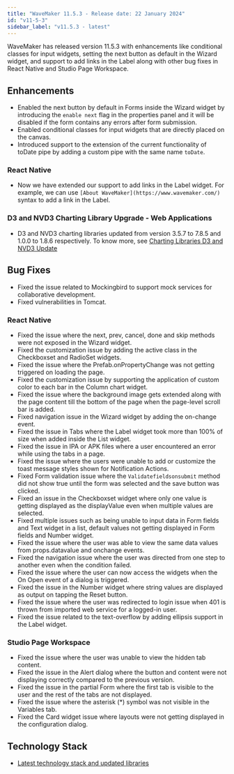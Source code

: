```yaml
---
title: "WaveMaker 11.5.3 - Release date: 22 January 2024"
id: "v11-5-3"
sidebar_label: "v11.5.3 - latest"
---
```


WaveMaker has released version 11.5.3 with enhancements like conditional classes for input widgets, setting the next button as default in the Wizard widget, and support to add links in the Label along with other bug fixes in React Native and Studio Page Workspace.

## Enhancements

- Enabled the next button by default in Forms inside the Wizard widget by introducing the `enable next` flag in the properties panel and it will be disabled if the form contains any errors after form submission.
- Enabled conditional classes for input widgets that are directly placed on the canvas.
- Introduced support to the extension of the current functionality of toDate pipe by adding a custom pipe with the same name `toDate`.

### React Native

- Now we have extended our support to add links in the Label widget. For example, we can use `[About WaveMaker](https://www.wavemaker.com/)` syntax to add a link in the Label.  

### D3 and NVD3 Charting Library Upgrade - Web Applications

- D3 and NVD3 charting libraries updated from version 3.5.7 to 7.8.5 and 1.0.0 to 1.8.6 respectively. To know more, see [Charting Libraries D3 and NVD3 Update](/learn/blog/2024/01/22/charting-libraries-d3-nvd3-upgrade)

## Bug Fixes

- Fixed the issue related to Mockingbird to support mock services for collaborative development.
- Fixed vulnerabilities in Tomcat.

### React Native

- Fixed the issue where the next, prev, cancel, done and skip methods were not exposed in the Wizard widget.
- Fixed the customization issue by adding the active class in the Checkboxset and RadioSet widgets.
- Fixed the issue where the Prefab.onPropertyChange was not getting triggered on loading the page.
- Fixed the customization issue by supporting the application of custom color to each bar in the Column chart widget.
- Fixed the issue where the background image gets extended along with the page content till the bottom of the page when the page-level scroll bar is added.
- Fixed navigation issue in the Wizard widget by adding the on-change event.
- Fixed the issue in Tabs where the Label widget took more than 100% of size when added inside the List widget. 
- Fixed the issue in IPA or APK files where a user encountered an error while using the tabs in a page.
- Fixed the issue where the users were unable to add or customize the toast message styles shown for Notification Actions.
- Fixed Form validation issue where the `Validatefieldsonsubmit` method did not show true until the form was selected and the save button was clicked.
- Fixed an issue in the Checkboxset widget where only one value is getting displayed as the displayValue even when multiple values are selected.
- Fixed multiple issues such as being unable to input data in Form fields and Text widget in a list, default values not getting displayed in Form fields and Number widget.
- Fixed the issue where the user was able to view the same data values from props.datavalue and onchange events.
- Fixed the navigation issue where the user was directed from one step to another even when the condition failed.
- Fixed the issue where the user can now access the widgets when the On Open event of a dialog is triggered.
- Fixed the issue in the Number widget where string values are displayed as output on tapping the Reset button.
- Fixed the issue where the user was redirected to login issue when 401 is thrown from imported web service for a logged-in user.
- Fixed the issue related to the text-overflow by adding ellipsis support in the Label widget.

### Studio Page Workspace

- Fixed the issue where the user was unable to view the hidden tab content.
- Fixed the issue in the Alert dialog where the button and content were not displaying correctly compared to the previous version.
- Fixed the issue in the partial Form where the first tab is visible to the user and the rest of the tabs are not displayed.
- Fixed the issue where the asterisk (*) symbol was not visible in the Variables tab.
- Fixed the Card widget issue where layouts were not getting displayed in the configuration dialog.

## Technology Stack

- [Latest technology stack and updated libraries](/learn/wavemaker-release-notes#technology-stack)
